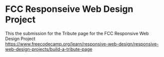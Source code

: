 # FCC Responseive Web Design Project
This the submission for the Tribute page for the FCC Responsive Web Design Project\
https://www.freecodecamp.org/learn/responsive-web-design/responsive-web-design-projects/build-a-tribute-page


